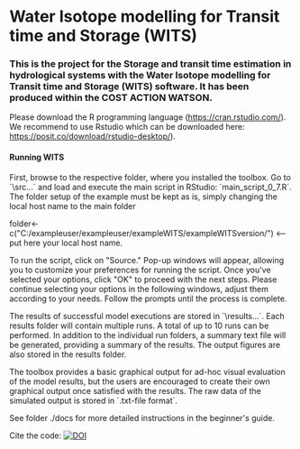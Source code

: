# Water Isotope modelling for Transit time and Storage (WITS)

### This is the project for the Storage and transit time estimation in hydrological systems with the Water Isotope modelling for Transit time and Storage (WITS) software. It has been produced within the COST ACTION WATSON.

Please download the R programming language (https://cran.rstudio.com/). We recommend to use Rstudio which can be downloaded here: https://posit.co/download/rstudio-desktop/). 

#### Running WITS
First, browse to the respective folder, where you installed the toolbox. Go to ´\src…´ and load and execute the main script in RStudio: ´main_script_0_7.R´. 
The folder setup of the example must be kept as is, simply changing the local host name to the main folder 

folder<-c("C:/exampleuser/exampleuser/exampleWITS/exampleWITSversion/") <-- put here your local host name.

To run the script, click on "Source." Pop-up windows will appear, allowing you to customize your preferences for running the script. Once you've selected your options, click "OK" to proceed with the next steps. 
Please continue selecting your options in the following windows, adjust them according to your needs. Follow the prompts until the process is complete.

The results of successful model executions are stored in ´\results…´. Each results folder will contain multiple runs. A total of up to 10 runs can be performed. In addition to the individual run folders, a summary text file will be generated, providing a summary of the results. The output figures are also stored in the results folder.

The toolbox provides a basic graphical output for ad-hoc visual evaluation of the model results, but the users are encouraged to create their own graphical output once satisfied with the results. The raw data of the simulated output is stored in ´.txt-file format´.   

See folder ./docs for more detailed instructions in the beginner's guide. 

Cite the code: [![DOI](https://zenodo.org/badge/876698880.svg)](https://doi.org/10.5281/zenodo.14036931)
